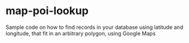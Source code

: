 # map-poi-lookup
Sample code on how to find records in your database using latitude and longitude, that fit in an arbitrary polygon, using Google Maps
